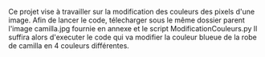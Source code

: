 Ce projet vise à travailler sur la modification des couleurs des pixels d'une image.
Afin de lancer le code, télecharger sous le même dossier parent l'image camilla.jpg fournie en annexe et le script ModificationCouleurs.py
Il suffira alors d'executer le code qui va modifier la couleur blueue de la robe de camilla en 4 couleurs différentes.
